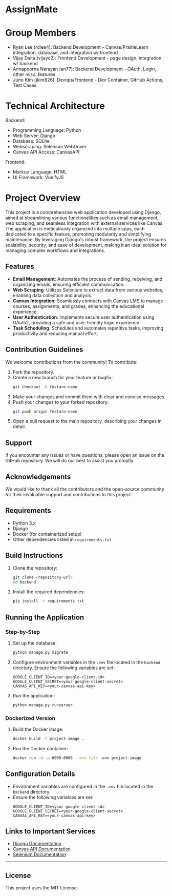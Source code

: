 # AssignMate

# Group Members
- Ryan Lee (rdlee4): Backend Development - Canvas/PrairieLearn integration, database, and integration w/ frontend
- Vijay Daita (vijayd2): Frontend Development - page design, integration w/ backend
- Annapoorna Narayan (an77): Backend Development - OAuth, Login, other misc. features
- Juno Kim (jkim826): Devops/Frontend - Dev Container, GitHub Actions, Test Cases

# Technical Architecture
Backend:
- Programming Language: Python
- Web Server: Django
- Database: SQLite
- Webscraping: Selenium WebDriver
- Canvas API Access: CanvasAPI

Frontend:
- Markup Language: HTML
- UI Framework: VueifyJS

# Project Overview

This project is a comprehensive web application developed using Django, aimed at streamlining various functionalities such as email management, web scraping, and seamless integration with external services like Canvas. The application is meticulously organized into multiple apps, each dedicated to a specific feature, promoting modularity and simplifying maintenance. By leveraging Django's robust framework, the project ensures scalability, security, and ease of development, making it an ideal solution for managing complex workflows and integrations.
## Features

- **Email Management**: Automates the process of sending, receiving, and organizing emails, ensuring efficient communication.
- **Web Scraping**: Utilizes Selenium to extract data from various websites, enabling data collection and analysis.
- **Canvas Integration**: Seamlessly connects with Canvas LMS to manage courses, assignments, and grades, enhancing the educational experience.
- **User Authentication**: Implements secure user authentication using OAuth2, providing a safe and user-friendly login experience.
- **Task Scheduling**: Schedules and automates repetitive tasks, improving productivity and reducing manual effort.

## Contribution Guidelines

We welcome contributions from the community! To contribute:

1. Fork the repository.
2. Create a new branch for your feature or bugfix:
    ```sh
    git checkout -b feature-name
    ```
3. Make your changes and commit them with clear and concise messages.
4. Push your changes to your forked repository:
    ```sh
    git push origin feature-name
    ```
5. Open a pull request to the main repository, describing your changes in detail.

## Support

If you encounter any issues or have questions, please open an issue on the GitHub repository. We will do our best to assist you promptly.

## Acknowledgements

We would like to thank all the contributors and the open-source community for their invaluable support and contributions to this project.

## Requirements

- Python 3.x
- Django
- Docker (for containerized setup)
- Other dependencies listed in `requirements.txt`

## Build Instructions

1. Clone the repository:
    ```sh
    git clone <repository-url>
    cd backend
    ```

2. Install the required dependencies:
    ```sh
    pip install -r requirements.txt
    ```

## Running the Application

### Step-by-Step

1. Set up the database:
    ```sh
    python manage.py migrate
    ```

2. Configure environment variables in the `.env` file located in the `backend` directory. Ensure the following variables are set:
    ```properties
    GOOGLE_CLIENT_ID=<your-google-client-id>
    GOOGLE_CLIENT_SECRET=<your-google-client-secret>
    CANVAS_API_KEY=<your-canvas-api-key>
    ```

3. Run the application:
    ```sh
    python manage.py runserver
    ```

### Dockerized Version

1. Build the Docker image:
    ```sh
    docker build -t project-image .
    ```

2. Run the Docker container:
    ```sh
    docker run -d -p 8000:8000 --env-file .env project-image
    ```

## Configuration Details

- Environment variables are configured in the `.env` file located in the `backend` directory.
- Ensure the following variables are set:
    ```properties
    GOOGLE_CLIENT_ID=<your-google-client-id>
    GOOGLE_CLIENT_SECRET=<your-google-client-secret>
    CANVAS_API_KEY=<your-canvas-api-key>
    ```

## Links to Important Services

- [Django Documentation](https://docs.djangoproject.com/)
- [Canvas API Documentation](https://canvas.instructure.com/doc/api/)
- [Selenium Documentation](https://www.selenium.dev/documentation/)

---

## License

This project uses the MIT License.
